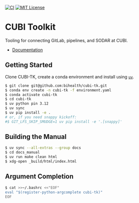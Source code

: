 [![CI](https://github.com/bihealth/cubi-tk/actions/workflows/main.yml/badge.svg)](https://github.com/bihealth/cubi-tk/actions/workflows/main.yml)
[![MIT License](https://img.shields.io/badge/License-MIT-green.svg)](https://opensource.org/licenses/MIT)

# CUBI Toolkit

Tooling for connecting GitLab, pipelines, and SODAR at CUBI.

- [Documentation](https://cubi-tk.readthedocs.io/en/latest/?badge=latest)

## Getting Started

Clone CUBI-TK, create a conda environment and install using [`uv`](https://docs.astral.sh/uv/).

```bash
$ git clone git@github.com:bihealth/cubi-tk.git
$ conda env create -n cubi-tk -f environment.yaml
$ conda activate cubi-tk
$ cd cubi-tk
$ uv python pin 3.12
$ uv sync
$ uv pip install -e .
# or, if you need snappy kickoff:
#$ GIT_LFS_SKIP_SMUDGE=1 uv pip install -e '.[snappy]'
```

## Building the Manual

```bash
$ uv sync --all-extras --group docs
$ cd docs_manual
$ uv run make clean html
$ xdg-open _build/html/index.html
```

## Argument Completion

```bash
$ cat >>~/.bashrc <<"EOF"
eval "$(register-python-argcomplete cubi-tk)"
EOF
```

